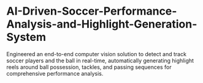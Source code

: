 # AI-Driven-Soccer-Performance-Analysis-and-Highlight-Generation-System
Engineered an end-to-end computer vision solution to detect and track soccer players and the ball in real-time, automatically generating highlight reels around ball possession, tackles, and passing sequences for comprehensive performance analysis.
